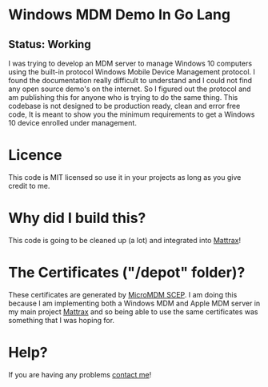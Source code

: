 # Windows MDM Demo In Go Lang
## Status: Working
I was trying to develop an MDM server to manage Windows 10 computers using the built-in protocol Windows Mobile Device Management protocol. I found the documentation really difficult to understand and I could not find any open source demo's on the internet. So I figured out the protocol and am publishing this for anyone who is trying to do the same thing. This codebase is not designed to be production ready, clean and error free code, It is meant to show you the minimum requirements to get a Windows 10 device enrolled under management.

# Licence
This code is MIT licensed so use it in your projects as long as you give credit to me.

# Why did I build this?
This code is going to be cleaned up (a lot) and integrated into [Mattrax](https://github.com/mattrax/Mattrax)!

# The Certificates ("/depot" folder)?
These certificates are generated by [MicroMDM SCEP](https://github.com/micromdm/scep). I am doing this because I am implementing both a Windows MDM and Apple MDM server in my main project [Mattrax](https://github.com/mattrax/Mattrax) and so being able to use the same certificates was something that I was hoping for.

# Help?
If you are having any problems [contact me](https://otbeaumont.me/contact)!
